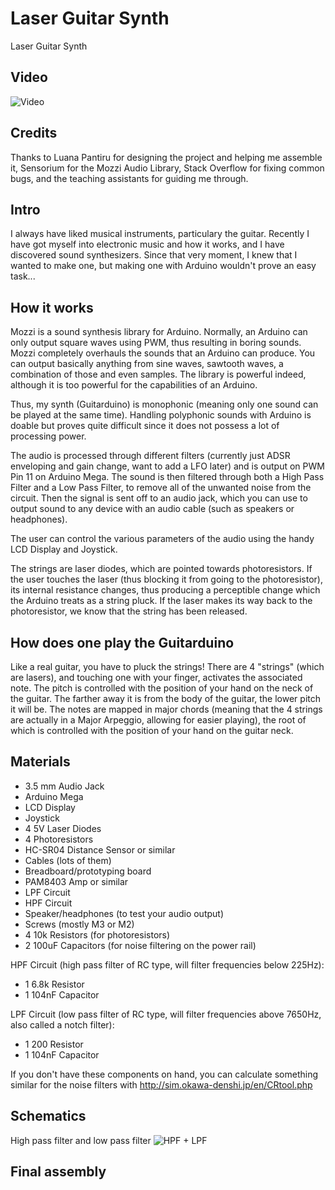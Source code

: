 # Laser Guitar Synth
Laser Guitar Synth

## Video
![Video](https://www.youtube.com/watch?v=Mv7VVykAYJc)

## Credits
Thanks to Luana Pantiru for designing the project and helping me assemble it, Sensorium for the Mozzi Audio Library, Stack Overflow for fixing common bugs, and the teaching assistants for guiding me through.

## Intro
I always have liked musical instruments, particulary the guitar. Recently I have got myself into electronic music and how it works, and I have discovered sound synthesizers. Since that very moment, I knew that I wanted to make one, but making one with Arduino wouldn't prove an easy task...

## How it works
Mozzi is a sound synthesis library for Arduino. Normally, an Arduino can only output square waves using PWM, thus resulting in boring sounds. Mozzi completely overhauls the sounds that an Arduino can produce. You can output basically anything from sine waves, sawtooth waves, a combination of those and even samples. The library is powerful indeed, although it is too powerful for the capabilities of an Arduino.

Thus, my synth (Guitarduino) is monophonic (meaning only one sound can be played at the same time). Handling polyphonic sounds with Arduino is doable but proves quite difficult since it does not possess a lot of processing power. 

The audio is processed through different filters (currently just ADSR enveloping and gain change, want to add a LFO later) and is output on PWM Pin 11 on Arduino Mega. The sound is then filtered through both a High Pass Filter and a Low Pass Filter, to remove all of the unwanted noise from the circuit. Then the signal is sent off to an audio jack, which you can use to output sound to any device with an audio cable (such as speakers or headphones).

The user can control the various parameters of the audio using the handy LCD Display and Joystick.

The strings are laser diodes, which are pointed towards photoresistors. If the user touches the laser (thus blocking it from going to the photoresistor), its internal resistance changes, thus producing a perceptible change which the Arduino treats as a string pluck. If the laser makes its way back to the photoresistor, we know that the string has been released.

## How does one play the Guitarduino
Like a real guitar, you have to pluck the strings! There are 4 "strings" (which are lasers), and touching one with your finger, activates the associated note. The pitch is controlled with the position of your hand on the neck of the guitar. The farther away it is from the body of the guitar, the lower pitch it will be. The notes are mapped in major chords (meaning that the 4 strings are actually in a Major Arpeggio, allowing for easier playing), the root of which is controlled with the position of your hand on the guitar neck.

## Materials
- 3.5 mm Audio Jack
- Arduino Mega
- LCD Display
- Joystick
- 4 5V Laser Diodes
- 4 Photoresistors
- HC-SR04 Distance Sensor or similar
- Cables (lots of them)
- Breadboard/prototyping board
- PAM8403 Amp or similar
- LPF Circuit
- HPF Circuit
- Speaker/headphones (to test your audio output)
- Screws (mostly M3 or M2)
- 4 10k Resistors (for photoresistors)
- 2 100uF Capacitors (for noise filtering on the power rail)

HPF Circuit (high pass filter of RC type, will filter frequencies below 225Hz):
- 1 6.8k Resistor
- 1 104nF Capacitor

LPF Circuit (low pass filter of RC type, will filter frequencies above 7650Hz, also called a notch filter):
- 1 200 Resistor
- 1 104nF Capacitor

If you don't have these components on hand, you can calculate something similar for the noise filters with http://sim.okawa-denshi.jp/en/CRtool.php

## Schematics

High pass filter and low pass filter
![HPF + LPF](https://i.imgur.com/6TGlQsl.png)

## Final assembly
